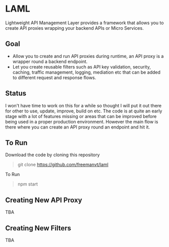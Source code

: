 # LAML
Lightweight API Management Layer provides a framework that allows you to create API proxies wrapping your backend APIs or Micro Services.

## Goal

- Allow you to create and run API proxies during runtime, an API proxy is a wrapper round a backend endpoint.
- Let you create reusable filters such as API key validation, security, caching, traffic management, logging, mediation etc that can be added 
to different request and response flows.

## Status

I won't have time to work on this for a while so thought I will put it out there for other to use, update, improve, build on etc. 
The code is at quite an early stage with a lot of features missing or areas that can be improved before being used in a proper 
production environment. However the main flow is there where you can create an API proxy round an endpoint and hit it.

## To Run

Download the code by cloning this repository

> git clone https://github.com/freemanvt/laml

To Run

> npm start

## Creating New API Proxy

TBA

## Creating New Filters

TBA


